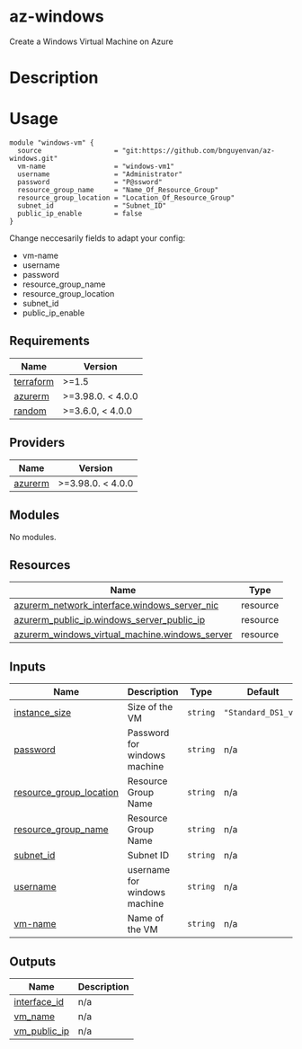 # az-windows
Create a Windows Virtual Machine on Azure

# Description

# Usage

```hcl
module "windows-vm" {
  source                  = "git:https://github.com/bnguyenvan/az-windows.git"
  vm-name                 = "windows-vm1"
  username                = "Administrator"
  password                = "P@ssword"
  resource_group_name     = "Name_Of_Resource_Group"
  resource_group_location = "Location_Of_Resource_Group"
  subnet_id               = "Subnet_ID"
  public_ip_enable        = false
}
```
Change neccesarily fields to adapt your config:
* vm-name
* username
* password
* resource_group_name
* resource_group_location
* subnet_id
* public_ip_enable

<!-- BEGIN_AUTOMATED_TF_DOCS_BLOCK -->
## Requirements

| Name | Version |
|------|---------|
| <a name="requirement_terraform"></a> [terraform](#requirement\_terraform) | >=1.5 |
| <a name="requirement_azurerm"></a> [azurerm](#requirement\_azurerm) | >=3.98.0. < 4.0.0 |
| <a name="requirement_random"></a> [random](#requirement\_random) | >=3.6.0, < 4.0.0 |

## Providers

| Name | Version |
|------|---------|
| <a name="provider_azurerm"></a> [azurerm](#provider\_azurerm) | >=3.98.0. < 4.0.0 |

## Modules

No modules.

## Resources

| Name | Type |
|------|------|
| [azurerm_network_interface.windows_server_nic](https://registry.terraform.io/providers/hashicorp/azurerm/latest/docs/resources/network_interface) | resource |
| [azurerm_public_ip.windows_server_public_ip](https://registry.terraform.io/providers/hashicorp/azurerm/latest/docs/resources/public_ip) | resource |
| [azurerm_windows_virtual_machine.windows_server](https://registry.terraform.io/providers/hashicorp/azurerm/latest/docs/resources/windows_virtual_machine) | resource |

## Inputs

| Name | Description | Type | Default | Required |
|------|-------------|------|---------|:--------:|
| <a name="input_instance_size"></a> [instance\_size](#input\_instance\_size) | Size of the VM | `string` | `"Standard_DS1_v2"` | no |
| <a name="input_password"></a> [password](#input\_password) | Password for windows machine | `string` | n/a | yes |
| <a name="input_resource_group_location"></a> [resource\_group\_location](#input\_resource\_group\_location) | Resource Group Name | `string` | n/a | yes |
| <a name="input_resource_group_name"></a> [resource\_group\_name](#input\_resource\_group\_name) | Resource Group Name | `string` | n/a | yes |
| <a name="input_subnet_id"></a> [subnet\_id](#input\_subnet\_id) | Subnet ID | `string` | n/a | yes |
| <a name="input_username"></a> [username](#input\_username) | username for windows machine | `string` | n/a | yes |
| <a name="input_vm-name"></a> [vm-name](#input\_vm-name) | Name of the VM | `string` | n/a | yes |

## Outputs

| Name | Description |
|------|-------------|
| <a name="output_interface_id"></a> [interface\_id](#output\_interface\_id) | n/a |
| <a name="output_vm_name"></a> [vm\_name](#output\_vm\_name) | n/a |
| <a name="output_vm_public_ip"></a> [vm\_public\_ip](#output\_vm\_public\_ip) | n/a |
<!-- END_AUTOMATED_TF_DOCS_BLOCK -->
